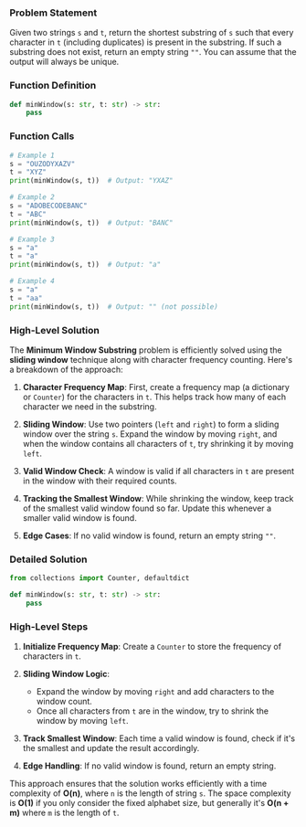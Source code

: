 ### Problem Statement

Given two strings `s` and `t`, return the shortest substring of `s` such that every character in `t` (including duplicates) is present in the substring. If such a substring does not exist, return an empty string `""`. You can assume that the output will always be unique.

### Function Definition

```python
def minWindow(s: str, t: str) -> str:
    pass
```

### Function Calls

```python
# Example 1
s = "OUZODYXAZV"
t = "XYZ"
print(minWindow(s, t))  # Output: "YXAZ"

# Example 2
s = "ADOBECODEBANC"
t = "ABC"
print(minWindow(s, t))  # Output: "BANC"

# Example 3
s = "a"
t = "a"
print(minWindow(s, t))  # Output: "a"

# Example 4
s = "a"
t = "aa"
print(minWindow(s, t))  # Output: "" (not possible)
```

### High-Level Solution

The **Minimum Window Substring** problem is efficiently solved using the **sliding window** technique along with character frequency counting. Here's a breakdown of the approach:

1. **Character Frequency Map**: First, create a frequency map (a dictionary or `Counter`) for the characters in `t`. This helps track how many of each character we need in the substring.

2. **Sliding Window**: Use two pointers (`left` and `right`) to form a sliding window over the string `s`. Expand the window by moving `right`, and when the window contains all characters of `t`, try shrinking it by moving `left`.

3. **Valid Window Check**: A window is valid if all characters in `t` are present in the window with their required counts.

4. **Tracking the Smallest Window**: While shrinking the window, keep track of the smallest valid window found so far. Update this whenever a smaller valid window is found.

5. **Edge Cases**: If no valid window is found, return an empty string `""`.

### Detailed Solution

```python
from collections import Counter, defaultdict

def minWindow(s: str, t: str) -> str:
    pass
```

### High-Level Steps

1. **Initialize Frequency Map**: Create a `Counter` to store the frequency of characters in `t`.
   
2. **Sliding Window Logic**: 
   - Expand the window by moving `right` and add characters to the window count.
   - Once all characters from `t` are in the window, try to shrink the window by moving `left`.
   
3. **Track Smallest Window**: Each time a valid window is found, check if it's the smallest and update the result accordingly.

4. **Edge Handling**: If no valid window is found, return an empty string.

This approach ensures that the solution works efficiently with a time complexity of **O(n)**, where `n` is the length of string `s`. The space complexity is **O(1)** if you only consider the fixed alphabet size, but generally it's **O(n + m)** where `m` is the length of `t`.